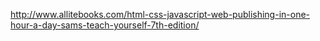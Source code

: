 http://www.allitebooks.com/html-css-javascript-web-publishing-in-one-hour-a-day-sams-teach-yourself-7th-edition/